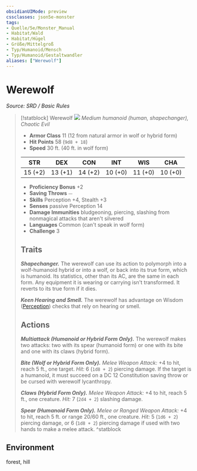 ```yaml
---
obsidianUIMode: preview
cssclasses: json5e-monster
tags:
- Quelle/5e/Monster_Manual
- Habitat/Wald
- Habitat/Hügel
- Größe/Mittelgroß
- Typ/Humanoid/Mensch
- Typ/Humanoid/Gestaltwandler
aliases: ["Werewolf"]
---
```

# Werewolf
*Source: SRD / Basic Rules*  

> [!statblock] Werewolf
> ![](compendium/bestiary/humanoid/token/werewolf.png#token)
> *Medium humanoid (human, shapechanger), Chaotic Evil*
> 
> - **Armor Class** 11  (12 from natural armor in wolf or hybrid form)
> - **Hit Points** 58 (`9d8 + 18`)
> - **Speed** 30 ft. (40 ft. in wolf form)
> 
> |STR|DEX|CON|INT|WIS|CHA|
> |:---:|:---:|:---:|:---:|:---:|:---:|
> |15 (+2)|13 (+1)|14 (+2)|10 (+0)|11 (+0)|10 (+0)|
> 
> - **Proficiency Bonus** +2
> - **Saving Throws** ⏤
> - **Skills** Perception +4, Stealth +3
> - **Senses** passive Perception 14
> - **Damage Immunities** bludgeoning, piercing, slashing from nonmagical attacks that aren't silvered
> - **Languages** Common (can't speak in wolf form)
> - **Challenge** 3
> 
> ## Traits
> 
> ***Shapechanger.*** The werewolf can use its action to polymorph into a wolf-humanoid hybrid or into a wolf, or back into its true form, which is humanoid. Its statistics, other than its AC, are the same in each form. Any equipment it is wearing or carrying isn't transformed. It reverts to its true form if it dies.
> 
> ***Keen Hearing and Smell.*** The werewolf has advantage on Wisdom ([Perception](rules/skills.md#Perception)) checks that rely on hearing or smell.
> 
> ## Actions
> 
> ***Multiattack (Humanoid or Hybrid Form Only).*** The werewolf makes two attacks: two with its spear (humanoid form) or one with its bite and one with its claws (hybrid form).
> 
> ***Bite (Wolf or Hybrid Form Only).*** *Melee Weapon Attack:* +4 to hit, reach 5 ft., one target. *Hit:* 6 (`1d8 + 2`) piercing damage. If the target is a humanoid, it must succeed on a DC 12 Constitution saving throw or be cursed with werewolf lycanthropy.
> 
> ***Claws (Hybrid Form Only).*** *Melee Weapon Attack:* +4 to hit, reach 5 ft., one creature. *Hit:* 7 (`2d4 + 2`) slashing damage.
> 
> ***Spear (Humanoid Form Only).*** *Melee or Ranged Weapon Attack:* +4 to hit, reach 5 ft. or range 20/60 ft., one creature. *Hit:* 5 (`1d6 + 2`) piercing damage, or 6 (`1d8 + 2`) piercing damage if used with two hands to make a melee attack.
^statblock

## Environment

forest, hill